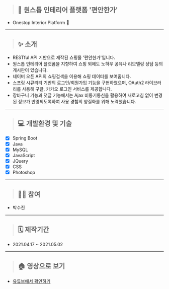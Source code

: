 > ## 🏡 원스톱 인테리어 플랫폼 '편안한가'
- Onestop Interior Platform 🏡
___
> ## ✨ 소개
- RESTful API 기반으로 제작된 쇼핑몰 '편안한가'입니다.
- 원스톱 인테리어 플랫폼을 지향하여 쇼핑 외에도 노하우 공유나 리모델링 상담 등의 게시판이 있습니다.
- 네이버 오픈 API의 쇼핑검색을 이용해 쇼핑 데이터를 보여줍니다.
- 스프링 시큐리티 기반의 로그인/회원가입 기능을 구현하였으며, OAuth2 라이브러리를 사용해 구글, 카카오 로그인 서비스를 제공합니다.
- 장바구니 기능과 댓글 기능에서는 Ajax 비동기통신을 활용하여 새로고침 없이 변경된 정보가 반영되도록하여 사용 경험의 양질화를 위해 노력했습니다.
___
> ## 💻 개발환경 및 기술
- [x] Spring Boot
- [x] Java
- [x] MySQL
- [x] JavaScript
- [x] JQuery
- [x] CSS
- [x] Photoshop
___
> ## 🙋‍♀️ 참여
- 박수진
___
> ## 🗓 제작기간
- 2021.04.17 ~ 2021.05.02
___
> ## 🏠 영상으로 보기
- [유튜브에서 확인하기](https://youtu.be/TPnVgqIMnnw)
